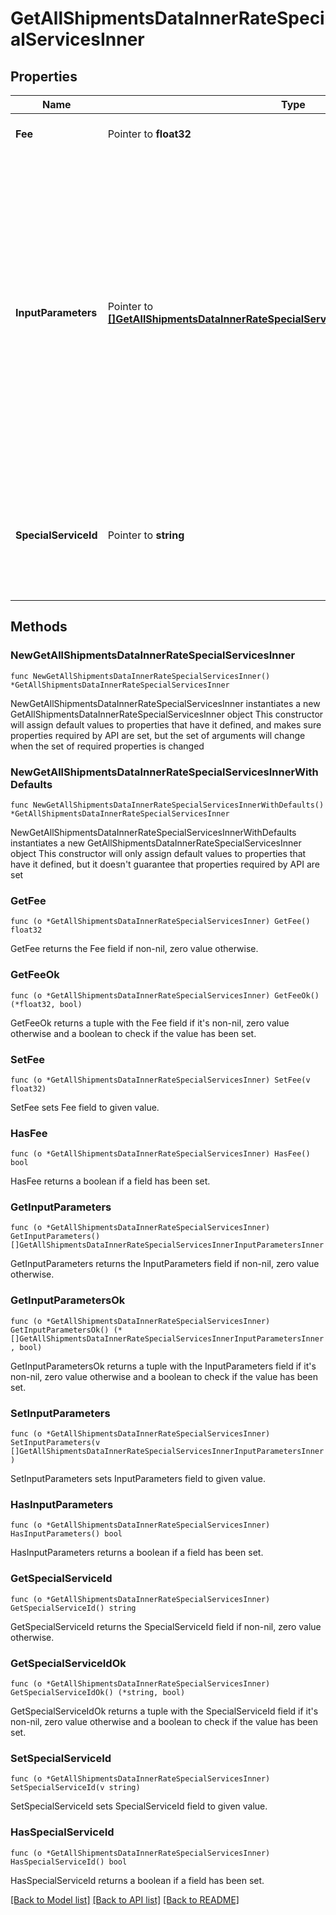 # GetAllShipmentsDataInnerRateSpecialServicesInner

## Properties

Name | Type | Description | Notes
------------ | ------------- | ------------- | -------------
**Fee** | Pointer to **float32** | The amount of the specialSevice. | [optional] 
**InputParameters** | Pointer to [**[]GetAllShipmentsDataInnerRateSpecialServicesInnerInputParametersInner**](GetAllShipmentsDataInnerRateSpecialServicesInnerInputParametersInner.md) | &gt;-The parameters to set for the special service, such as an insurance value or a receipt-number format. This is required if the specialservice requires input parameters. If a special service does not require input parameters, you can either leave out the array or pass an empty array. | [optional] 
**SpecialServiceId** | Pointer to **string** | A unique identifier associated to the Special Service , which depends on the carrier based service. | [optional] 

## Methods

### NewGetAllShipmentsDataInnerRateSpecialServicesInner

`func NewGetAllShipmentsDataInnerRateSpecialServicesInner() *GetAllShipmentsDataInnerRateSpecialServicesInner`

NewGetAllShipmentsDataInnerRateSpecialServicesInner instantiates a new GetAllShipmentsDataInnerRateSpecialServicesInner object
This constructor will assign default values to properties that have it defined,
and makes sure properties required by API are set, but the set of arguments
will change when the set of required properties is changed

### NewGetAllShipmentsDataInnerRateSpecialServicesInnerWithDefaults

`func NewGetAllShipmentsDataInnerRateSpecialServicesInnerWithDefaults() *GetAllShipmentsDataInnerRateSpecialServicesInner`

NewGetAllShipmentsDataInnerRateSpecialServicesInnerWithDefaults instantiates a new GetAllShipmentsDataInnerRateSpecialServicesInner object
This constructor will only assign default values to properties that have it defined,
but it doesn't guarantee that properties required by API are set

### GetFee

`func (o *GetAllShipmentsDataInnerRateSpecialServicesInner) GetFee() float32`

GetFee returns the Fee field if non-nil, zero value otherwise.

### GetFeeOk

`func (o *GetAllShipmentsDataInnerRateSpecialServicesInner) GetFeeOk() (*float32, bool)`

GetFeeOk returns a tuple with the Fee field if it's non-nil, zero value otherwise
and a boolean to check if the value has been set.

### SetFee

`func (o *GetAllShipmentsDataInnerRateSpecialServicesInner) SetFee(v float32)`

SetFee sets Fee field to given value.

### HasFee

`func (o *GetAllShipmentsDataInnerRateSpecialServicesInner) HasFee() bool`

HasFee returns a boolean if a field has been set.

### GetInputParameters

`func (o *GetAllShipmentsDataInnerRateSpecialServicesInner) GetInputParameters() []GetAllShipmentsDataInnerRateSpecialServicesInnerInputParametersInner`

GetInputParameters returns the InputParameters field if non-nil, zero value otherwise.

### GetInputParametersOk

`func (o *GetAllShipmentsDataInnerRateSpecialServicesInner) GetInputParametersOk() (*[]GetAllShipmentsDataInnerRateSpecialServicesInnerInputParametersInner, bool)`

GetInputParametersOk returns a tuple with the InputParameters field if it's non-nil, zero value otherwise
and a boolean to check if the value has been set.

### SetInputParameters

`func (o *GetAllShipmentsDataInnerRateSpecialServicesInner) SetInputParameters(v []GetAllShipmentsDataInnerRateSpecialServicesInnerInputParametersInner)`

SetInputParameters sets InputParameters field to given value.

### HasInputParameters

`func (o *GetAllShipmentsDataInnerRateSpecialServicesInner) HasInputParameters() bool`

HasInputParameters returns a boolean if a field has been set.

### GetSpecialServiceId

`func (o *GetAllShipmentsDataInnerRateSpecialServicesInner) GetSpecialServiceId() string`

GetSpecialServiceId returns the SpecialServiceId field if non-nil, zero value otherwise.

### GetSpecialServiceIdOk

`func (o *GetAllShipmentsDataInnerRateSpecialServicesInner) GetSpecialServiceIdOk() (*string, bool)`

GetSpecialServiceIdOk returns a tuple with the SpecialServiceId field if it's non-nil, zero value otherwise
and a boolean to check if the value has been set.

### SetSpecialServiceId

`func (o *GetAllShipmentsDataInnerRateSpecialServicesInner) SetSpecialServiceId(v string)`

SetSpecialServiceId sets SpecialServiceId field to given value.

### HasSpecialServiceId

`func (o *GetAllShipmentsDataInnerRateSpecialServicesInner) HasSpecialServiceId() bool`

HasSpecialServiceId returns a boolean if a field has been set.


[[Back to Model list]](../README.md#documentation-for-models) [[Back to API list]](../README.md#documentation-for-api-endpoints) [[Back to README]](../README.md)



